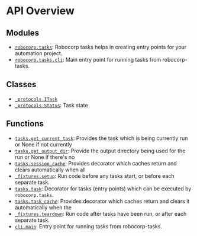 <!-- markdownlint-disable -->

# API Overview

## Modules

- [`robocorp.tasks`](./robocorp.tasks.md#module-robocorptasks): Robocorp tasks helps in creating entry points for your automation project.
- [`robocorp.tasks.cli`](./robocorp.tasks.cli.md#module-robocorptaskscli): Main entry point for running tasks from robocorp-tasks.

## Classes

- [`_protocols.ITask`](./robocorp.tasks._protocols.md#class-itask)
- [`_protocols.Status`](./robocorp.tasks._protocols.md#class-status): Task state

## Functions

- [`tasks.get_current_task`](./robocorp.tasks.md#function-get_current_task): Provides the task which is being currently run or None if not currently
- [`tasks.get_output_dir`](./robocorp.tasks.md#function-get_output_dir): Provide the output directory being used for the run or None if there's no
- [`tasks.session_cache`](./robocorp.tasks.md#function-session_cache): Provides decorator which caches return and clears automatically when all
- [`_fixtures.setup`](./robocorp.tasks._fixtures.md#function-setup): Run code before any tasks start, or before each separate task.
- [`tasks.task`](./robocorp.tasks.md#function-task): Decorator for tasks (entry points) which can be executed by `robocorp.tasks`.
- [`tasks.task_cache`](./robocorp.tasks.md#function-task_cache): Provides decorator which caches return and clears it automatically when the
- [`_fixtures.teardown`](./robocorp.tasks._fixtures.md#function-teardown): Run code after tasks have been run, or after each separate task.
- [`cli.main`](./robocorp.tasks.cli.md#function-main): Entry point for running tasks from robocorp-tasks.
